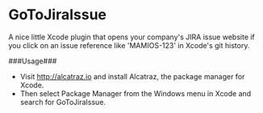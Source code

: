 GoToJiraIssue
=============
A nice little Xcode plugin that opens your company's JIRA issue website if you click on an issue reference like 'MAMIOS-123' in Xcode's git history.

###Usage###
* Visit http://alcatraz.io and install Alcatraz, the package manager for Xcode. 
* Then select Package Manager from the Windows menu in Xcode and search for GoToJiraIssue.
